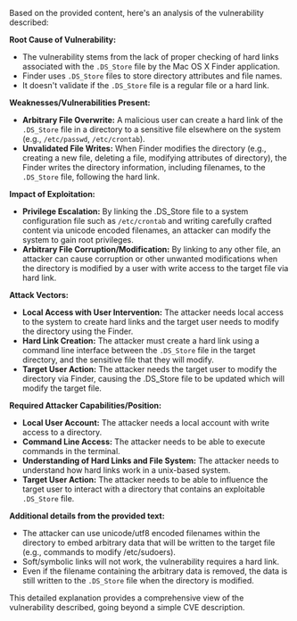 Based on the provided content, here's an analysis of the vulnerability described:

**Root Cause of Vulnerability:**
- The vulnerability stems from the lack of proper checking of hard links associated with the `.DS_Store` file by the Mac OS X Finder application.
- Finder uses `.DS_Store` files to store directory attributes and file names.
-  It doesn't validate if the `.DS_Store` file is a regular file or a hard link.

**Weaknesses/Vulnerabilities Present:**
- **Arbitrary File Overwrite:** A malicious user can create a hard link of the `.DS_Store` file in a directory to a sensitive file elsewhere on the system (e.g., `/etc/passwd`, `/etc/crontab`).
- **Unvalidated File Writes:** When Finder modifies the directory (e.g., creating a new file, deleting a file, modifying attributes of directory), the Finder writes the directory information, including filenames, to the `.DS_Store` file, following the hard link.

**Impact of Exploitation:**
- **Privilege Escalation:** By linking the .DS_Store file to a system configuration file such as `/etc/crontab` and writing carefully crafted content via unicode encoded filenames, an attacker can modify the system to gain root privileges.
- **Arbitrary File Corruption/Modification:** By linking to any other file, an attacker can cause corruption or other unwanted modifications when the directory is modified by a user with write access to the target file via hard link.

**Attack Vectors:**
- **Local Access with User Intervention:** The attacker needs local access to the system to create hard links and the target user needs to modify the directory using the Finder.
- **Hard Link Creation:** The attacker must create a hard link using a command line interface between the `.DS_Store` file in the target directory, and the sensitive file that they will modify.
- **Target User Action:** The attacker needs the target user to modify the directory via Finder, causing the .DS_Store file to be updated which will modify the target file.

**Required Attacker Capabilities/Position:**
- **Local User Account:** The attacker needs a local account with write access to a directory.
- **Command Line Access:** The attacker needs to be able to execute commands in the terminal.
- **Understanding of Hard Links and File System:** The attacker needs to understand how hard links work in a unix-based system.
- **Target User Action:** The attacker needs to be able to influence the target user to interact with a directory that contains an exploitable `.DS_Store` file.

**Additional details from the provided text:**
- The attacker can use unicode/utf8 encoded filenames within the directory to embed arbitrary data that will be written to the target file (e.g., commands to modify /etc/sudoers).
- Soft/symbolic links will not work, the vulnerability requires a hard link.
- Even if the filename containing the arbitrary data is removed, the data is still written to the `.DS_Store` file when the directory is modified.

This detailed explanation provides a comprehensive view of the vulnerability described, going beyond a simple CVE description.